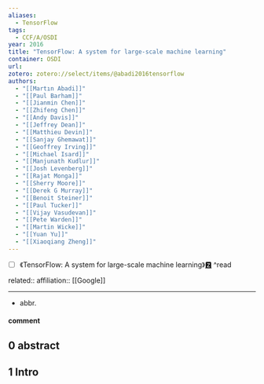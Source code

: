 ```yaml
---
aliases:
  - TensorFlow
tags:
  - CCF/A/OSDI
year: 2016
title: "TensorFlow: A system for large-scale machine learning"
container: OSDI
url: 
zotero: zotero://select/items/@abadi2016tensorflow
authors:
  - "[[Martın Abadi]]"
  - "[[Paul Barham]]"
  - "[[Jianmin Chen]]"
  - "[[Zhifeng Chen]]"
  - "[[Andy Davis]]"
  - "[[Jeffrey Dean]]"
  - "[[Matthieu Devin]]"
  - "[[Sanjay Ghemawat]]"
  - "[[Geoffrey Irving]]"
  - "[[Michael Isard]]"
  - "[[Manjunath Kudlur]]"
  - "[[Josh Levenberg]]"
  - "[[Rajat Monga]]"
  - "[[Sherry Moore]]"
  - "[[Derek G Murray]]"
  - "[[Benoit Steiner]]"
  - "[[Paul Tucker]]"
  - "[[Vijay Vasudevan]]"
  - "[[Pete Warden]]"
  - "[[Martin Wicke]]"
  - "[[Yuan Yu]]"
  - "[[Xiaoqiang Zheng]]"
---
```

- [ ] 《TensorFlow: A system for large-scale machine learning》[🆉](zotero://select/items/@abadi2016tensorflow) ^read

related:: 
affiliation:: [[Google]]

---

- abbr.

#### comment

## 0 abstract

## 1 Intro



